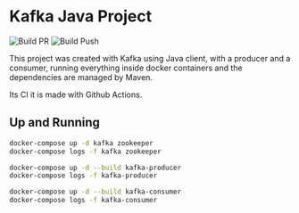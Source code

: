 # Kafka Java Project

![Build PR](https://github.com/juliocesarscheidt/java-kafka-project/actions/workflows/build_pr.yml/badge.svg)
![Build Push](https://github.com/juliocesarscheidt/java-kafka-project/actions/workflows/build_push.yml/badge.svg)

This project was created with Kafka using Java client, with a producer and a consumer, running everything inside docker containers and the dependencies are managed by Maven.

Its CI it is made with Github Actions.

## Up and Running

```bash
docker-compose up -d kafka zookeeper
docker-compose logs -f kafka zookeeper

docker-compose up -d --build kafka-producer
docker-compose logs -f kafka-producer

docker-compose up -d --build kafka-consumer
docker-compose logs -f kafka-consumer
```
